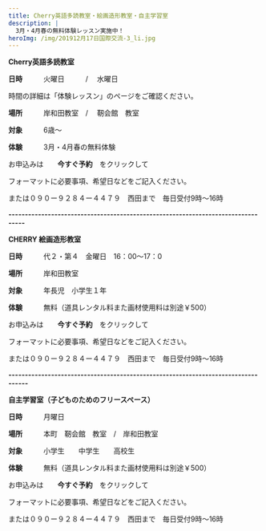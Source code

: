 ```yaml
---
title: Cherry英語多読教室・絵画造形教室・自主学習室
description: |
  3月・4月春の無料体験レッスン実施中！
heroImg: /img/201912月17日国際交流-3_li.jpg
---
```

**Cherry英語多読教室**  

**日時**　　　火曜日　　　/　    水曜日　

時間の詳細は「体験レッスン」のページをご確認ください。

**場所**　　　岸和田教室　/　    靭会館　教室　

**対象**　　　6歳～

**体験**　　　3月・4月春の無料体験

お申込みは　　**今すぐ予約**　をクリックして

フォーマットに必要事項、希望日などをご記入ください。

または０９０ー９２８４ー４４７９　西田まで　毎日受付9時～16時

**\---------------------------------------------------------------------------------**

**CHERRY 絵画造形教室**

**日時**　　　代２・第４　金曜日　16：00～17：0

**場所**　　　岸和田教室

**対象**　　　年長児　小学生１年　　

**体験**　　　無料（道具レンタル料また画材使用料は別途￥500）

お申込みは　　**今すぐ予約**　をクリックして

フォーマットに必要事項、希望日などをご記入ください。

または０９０ー９２８４ー４４７９　西田まで　毎日受付9時～16時

**\----------------------------------------------------------------------------------**

**自主学習室（子どものためのフリースペース）**

**日時**　　　月曜日　

**場所**　　　本町　靭会館　教室　/　岸和田教室

**対象**　　　小学生　　中学生　　高校生

**体験**　　　無料（道具レンタル料また画材使用料は別途￥500）

お申込みは　　**今すぐ予約**　をクリックして

フォーマットに必要事項、希望日などをご記入ください。

または０９０ー９２８４ー４４７９　西田まで　毎日受付9時～16時
